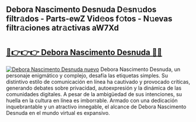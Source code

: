 ## Debora Nascimento Desnuda D𝚎sn𝚞dos filtr𝚊dos - Parts-ewZ Vid𝚎os f𝚘tos - N𝚞evas filtr𝚊ciones atr𝚊ctivas aW7Xd

# <h2><a href="http://mb2gln.tromn.icu/?c=Debora+Nascimento+Desnuda">🔗👉👉👉 Debora Nascimento Desnuda 🔗🔗</a></h2>

[![Debora Nascimento Desnuda nuevo](https://i.imgur.com/pEAQMta.gif)](http://mb2gln.tromn.icu/?c=Debora+Nascimento+Desnuda)
Debora Nascimento Desnuda, un personaje enigmático y complejo, desafía las etiquetas simples. Su distintivo estilo de comunicación en línea ha cautivado y provocado críticas, generando debates sobre privacidad, autoexpresión y la dinámica de las comunidades digitales. A pesar de la ambigüedad de sus intenciones, su huella en la cultura en línea es imborrable. Armado con una dedicación inquebrantable y un atractivo innegable, el alcance de Debora Nascimento Desnuda en el mundo virtual es expansivo.
